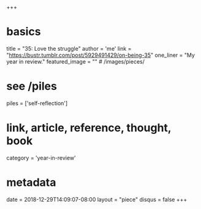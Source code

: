 +++
# basics
title     		 = "35: Love the struggle"
author    		 = 'me'
link      		 = "https://bustr.tumblr.com/post/5929491429/on-being-35"
one_liner 		 = "My year in review."
featured_image = "" # /images/pieces/

# see /piles
piles     		 = ['self-reflection']

# link, article, reference, thought, book
category  		 = 'year-in-review' 

# metadata
date      		 = 2018-12-29T14:09:07-08:00
layout    		 = "piece"
disqus    		 = false
+++

